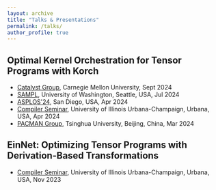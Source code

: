 ```yaml
---
layout: archive
title: "Talks & Presentations"
permalink: /talks/
author_profile: true
---
```


## Optimal Kernel Orchestration for Tensor Programs with Korch
+ [Catalyst Group](https://catalyst.cs.cmu.edu/), Carnegie Mellon University, Sept 2024
+ [SAMPL](https://sampl.cs.washington.edu/talks.html), University of Washington, Seattle, USA, Jul 2024
+ [ASPLOS'24](https://www.asplos-conference.org/asplos2024/main-program/index.html), San Diego, USA, Apr 2024
+ [Compiler Seminar](https://compilerseminar.web.illinois.edu/archive.html), University of Illinois Urbana-Champaign, Urbana, USA, Apr 2024
+ [PACMAN Group](https://pacman.cs.tsinghua.edu.cn/), Tsinghua University, Beijing, China, Mar 2024

## EinNet: Optimizing Tensor Programs with Derivation-Based Transformations
+ [Compiler Seminar](https://compilerseminar.web.illinois.edu/archive.html), University of Illinois Urbana-Champaign, Urbana, USA, Nov 2023
